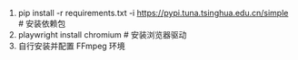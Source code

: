 1. pip install -r requirements.txt -i https://pypi.tuna.tsinghua.edu.cn/simple   # 安装依赖包
2. playwright install chromium # 安装浏览器驱动
3. 自行安装并配置 FFmpeg 环境